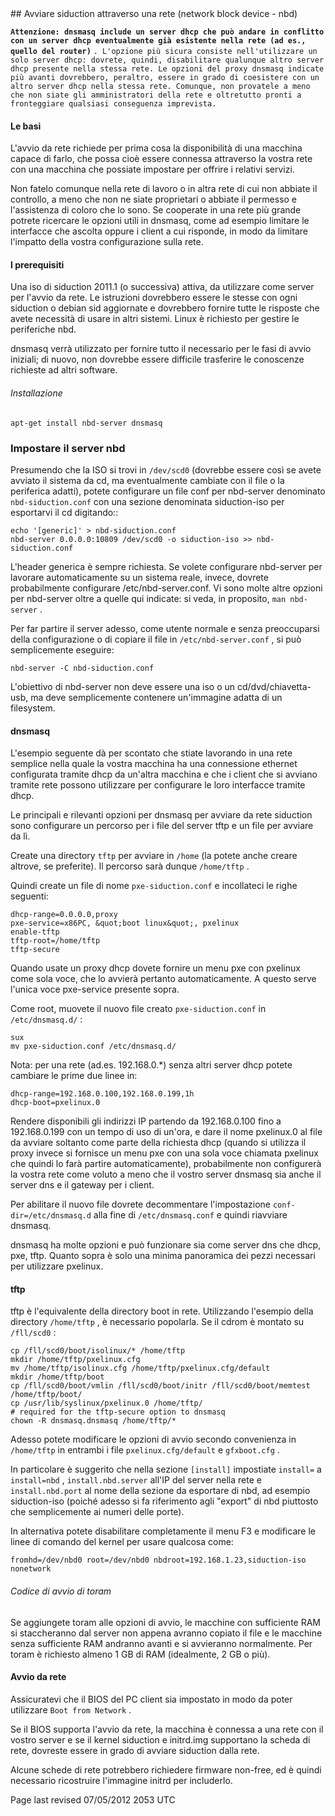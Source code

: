 <div id="main-page"></div>
<div class="divider" id="nbd1"></div>
## Avviare siduction attraverso una rete (network block device - nbd)

**`Attenzione: dnsmasq include un server dhcp che può andare in conflitto con un server dhcp eventualmente già esistente nella rete (ad es., quello del router)`** `. L'opzione più sicura consiste nell'utilizzare un solo server dhcp: dovrete, quindi, disabilitare qualunque altro server dhcp presente nella stessa rete. Le opzioni del proxy dnsmasq indicate più avanti dovrebbero, peraltro, essere in grado di coesistere con un altro server dhcp nella stessa rete. Comunque, non provatele a meno che non siate gli amministratori della rete e oltretutto pronti a fronteggiare qualsiasi conseguenza imprevista.` 

#### Le basi

L'avvio da rete richiede per prima cosa la disponibilità di una macchina capace di farlo, che possa cioè essere connessa attraverso la vostra rete con una macchina che possiate impostare per offrire i relativi servizi.

Non fatelo comunque nella rete di lavoro o in altra rete di cui non abbiate il controllo, a meno che non ne siate proprietari o abbiate il permesso e l'assistenza di coloro che lo sono. Se cooperate in una rete più grande potrete ricercare le opzioni utili in dnsmasq, come ad esempio limitare le interfacce che ascolta oppure i client a cui risponde, in modo da limitare l'impatto della vostra configurazione sulla rete.

#### I prerequisiti

Una iso di siduction 2011.1 (o successiva) attiva, da utilizzare come server per l'avvio da rete. Le istruzioni dovrebbero essere le stesse con ogni siduction o debian sid aggiornate e dovrebbero fornire tutte le risposte che avete necessità di usare in altri sistemi. Linux è richiesto per gestire le periferiche nbd.

dnsmasq verrà utilizzato per fornire tutto il necessario per le fasi di avvio iniziali; di nuovo, non dovrebbe essere difficile trasferire le conoscenze richieste ad altri software.

###### Installazione

~~~  
apt-get install nbd-server dnsmasq  
~~~

### Impostare il server nbd

Presumendo che la ISO si trovi in `/dev/scd0`  (dovrebbe essere così se avete avviato il sistema da cd, ma eventualmente cambiate con il file o la periferica adatti), potete configurare un file conf per nbd-server denominato `nbd-siduction.conf`  con una sezione denominata siduction-iso per esportarvi il cd digitando::

~~~  
echo '[generic]' > nbd-siduction.conf  
nbd-server 0.0.0.0:10809 /dev/scd0 -o siduction-iso >> nbd-siduction.conf  
~~~

L'header generica è sempre richiesta. Se volete configurare nbd-server per lavorare automaticamente su un sistema reale, invece, dovrete probabilmente configurare /etc/nbd-server.conf. Vi sono molte altre opzioni per nbd-server oltre a quelle qui indicate: si veda, in proposito, `man nbd-server` .

Per far partire il server adesso, come utente normale e senza preoccuparsi della configurazione o di copiare il file in `/etc/nbd-server.conf` , si può semplicemente eseguire:

~~~  
nbd-server -C nbd-siduction.conf  
~~~

L'obiettivo di nbd-server non deve essere una iso o un cd/dvd/chiavetta-usb, ma deve semplicemente contenere un'immagine adatta di un filesystem.

#### dnsmasq

L'esempio seguente dà per scontato che stiate lavorando in una rete semplice nella quale la vostra macchina ha una connessione ethernet configurata tramite dhcp da un'altra macchina e che i client che si avviano tramite rete possono utilizzare per configurare le loro interfacce tramite dhcp.

Le principali e rilevanti opzioni per dnsmasq per avviare da rete siduction sono configurare un percorso per i file del server tftp e un file per avviare da lì.

Create una directory `tftp`  per avviare in `/home`  (la potete anche creare altrove, se preferite). Il percorso sarà dunque `/home/tftp` .

Quindi create un file di nome `pxe-siduction.conf`  e incollateci le righe seguenti:

~~~  
dhcp-range=0.0.0.0,proxy  
pxe-service=x86PC, &quot;boot linux&quot;, pxelinux  
enable-tftp  
tftp-root=/home/tftp  
tftp-secure  
~~~

Quando usate un proxy dhcp dovete fornire un menu pxe con pxelinux come sola voce, che lo avvierà pertanto automaticamente. A questo serve l'unica voce pxe-service presente sopra.

Come root, muovete il nuovo file creato `pxe-siduction.conf`  in `/etc/dnsmasq.d/` :

~~~  
sux  
mv pxe-siduction.conf /etc/dnsmasq.d/  
~~~

Nota: per una rete (ad.es. 192.168.0.*) senza altri server dhcp potete cambiare le prime due linee in:

~~~  
dhcp-range=192.168.0.100,192.168.0.199,1h  
dhcp-boot=pxelinux.0  
~~~

Rendere disponibili gli indirizzi IP partendo da 192.168.0.100 fino a 192.168.0.199 con un tempo di uso di un'ora, e dare il nome pxelinux.0 al file da avviare soltanto come parte della richiesta dhcp (quando si utilizza il proxy invece si fornisce un menu pxe con una sola voce chiamata pxelinux che quindi lo farà partire automaticamente), probabilmente non configurerà la vostra rete come voluto a meno che il vostro server dnsmasq sia anche il server dns e il gateway per i client.

Per abilitare il nuovo file dovrete decommentare l'impostazione `conf-dir=/etc/dnsmasq.d`  alla fine di `/etc/dnsmasq.conf`  e quindi riavviare dnsmasq.

dnsmasq ha molte opzioni e può funzionare sia come server dns che dhcp, pxe, tftp. Quanto sopra è solo una minima panoramica dei pezzi necessari per utilizzare pxelinux.

#### tftp

tftp è l'equivalente della directory boot in rete. Utilizzando l'esempio della directory `/home/tftp` , è necessario popolarla. Se il cdrom è montato su `/fll/scd0` :

~~~  
cp /fll/scd0/boot/isolinux/* /home/tftp  
mkdir /home/tftp/pxelinux.cfg  
mv /home/tftp/isolinux.cfg /home/tftp/pxelinux.cfg/default  
mkdir /home/tftp/boot  
cp /fll/scd0/boot/vmlin /fll/scd0/boot/initr /fll/scd0/boot/memtest /home/tftp/boot/  
cp /usr/lib/syslinux/pxelinux.0 /home/tftp/  
# required for the tftp-secure option to dnsmasq  
chown -R dnsmasq.dnsmasq /home/tftp/*  
~~~

Adesso potete modificare le opzioni di avvio secondo convenienza in `/home/tftp`  in entrambi i file `pxelinux.cfg/default`  e `gfxboot.cfg` .

In particolare è suggerito che nella sezione `[install]`  impostiate `install=` a `install=nbd` , `install.nbd.server`  all'IP del server nella rete e `install.nbd.port`  al nome della sezione da esportare di nbd, ad esempio siduction-iso (poiché adesso si fa riferimento agli "export" di nbd piuttosto che semplicemente ai numeri delle porte).

In alternativa potete disabilitare completamente il menu F3 e modificare le linee di comando del kernel per usare qualcosa come:

~~~  
fromhd=/dev/nbd0 root=/dev/nbd0 nbdroot=192.168.1.23,siduction-iso nonetwork  
~~~

###### Codice di avvio di toram

Se aggiungete toram alle opzioni di avvio, le macchine con sufficiente RAM si staccheranno dal server non appena avranno copiato il file e le macchine senza sufficiente RAM andranno avanti e si avvieranno normalmente. Per toram è richiesto almeno 1 GB di RAM (idealmente, 2 GB o più).

#### Avvio da rete

Assicuratevi che il BIOS del PC client sia impostato in modo da poter utilizzare `Boot from Network` . 

Se il BIOS supporta l'avvio da rete, la macchina è connessa a una rete con il vostro server e se il kernel siduction e initrd.img supportano la scheda di rete, dovreste essere in grado di avviare siduction dalla rete.

Alcune schede di rete potrebbero richiedere firmware non-free, ed è quindi necessario ricostruire l'immagine initrd per includerlo.

<div id="rev">Page last revised 07/05/2012 2053 UTC </div>
